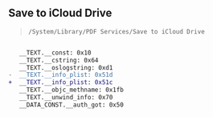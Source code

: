 ## Save to iCloud Drive

> `/System/Library/PDF Services/Save to iCloud Drive`

```diff

   __TEXT.__const: 0x10
   __TEXT.__cstring: 0x64
   __TEXT.__oslogstring: 0xd1
-  __TEXT.__info_plist: 0x51d
+  __TEXT.__info_plist: 0x51c
   __TEXT.__objc_methname: 0x1fb
   __TEXT.__unwind_info: 0x70
   __DATA_CONST.__auth_got: 0x50

```
